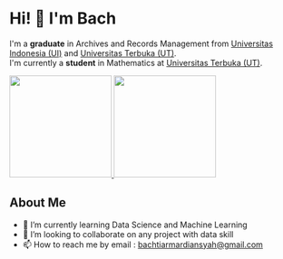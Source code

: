 # Hi! 👋 I'm Bach

I'm a **graduate** in Archives and Records Management from [Universitas Indonesia (UI)](https://www.ui.ac.id/) and [Universitas Terbuka (UT)](https://www.ut.ac.id/).  
I'm currently a **student** in Mathematics at [Universitas Terbuka (UT)](https://www.ut.ac.id/).

<p align="left">
  <a href="https://github.com/BachtiarM12">
    <img height="180em" src="https://github-readme-stats-eight-theta.vercel.app/api?username=BachtiarM12&show_icons=true&theme=algolia&include_all_commits=true&count_private=true"/>
    <img height="180em" src="https://github-readme-stats-eight-theta.vercel.app/api/top-langs/?username=BachtiarM12&layout=compact&langs_count=8&theme=algolia"/>
  </a>
</p>

## About Me
- 🌱 I’m currently learning Data Science and Machine Learning
- 👯 I’m looking to collaborate on any project with data skill
- 📫 How to reach me by email : bachtiarmardiansyah@gmail.com


